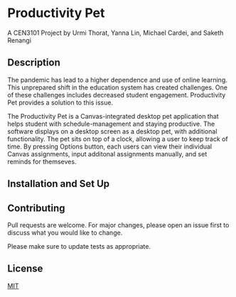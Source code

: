 # Productivity Pet
A CEN3101 Project by Urmi Thorat, Yanna Lin, Michael Cardei, and Saketh Renangi

## Description 
The pandemic has lead to a higher dependence and use of online learning. This unprepared shift in the education system has created challenges. One of these challenges includes decreased student engagement. Productivity Pet provides a solution to this issue.

The Productivity Pet is a Canvas-integrated desktop pet application that helps student with schedule-management and staying productive. The software displays on a desktop screen as a desktop pet, with additional functionality. The pet sits on top of a clock, allowing a user to keep track of time. By pressing Options button, each users can view their individual Canvas assignments, input additonal assignments manually, and set reminds for themseves.

## Installation and Set Up

## Contributing
Pull requests are welcome. For major changes, please open an issue first to discuss what you would like to change.

Please make sure to update tests as appropriate.

## License
[MIT](https://choosealicense.com/licenses/mit/)
